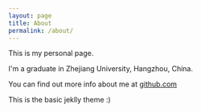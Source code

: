 ```yaml
---
layout: page
title: About
permalink: /about/
---
```


This is my personal page. 

I'm a graduate in Zhejiang University, Hangzhou, China.

You can find out more info about me at [github.com](http://github.com/fortymiles)

This is the basic jeklly theme :)
